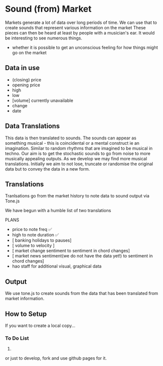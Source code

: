 # Sound (from) Market #

Markets generate a lot of data over long periods of time.
We can use that to create sounds that represent various information on the market
These pieces can then be heard at least by people with a musician's ear.
It would be interesting to see numerous things. 
- whether it is possible to get an unconscious feeling for how things might go on the market

## Data in use ##

- (closing) price
- opening price
- high
- low
- [volume] currently unavailable
- change
- date

## Data Translations ##

This data is then translated to sounds.
The sounds can appear as something musical - this is coincidental or a mental construct
ie an imagination. Similar to random rhythms that are imagined to be musical in techno.
Our aim is to get the stochastic sounds to go from noise to more musically appealing 
outputs. As we develop we may find more musical translations.
Initially we aim to not lose, truncate or randomise the original data but to convey the
data in a new form.

## Translations  ##
Tranlsations go from the market history to note data to sound output via Tone.js

We have begun with a humble list of two translations

PLANS 
- price to note freq ✅
- high to note duration ✅
- [ banking holidays to pauses]
- [ volume to velocity ]
- [ market change sentiment to sentiment in chord changes]
- [ market news sentiment(we do not have the data yet!) to sentiment in chord changes]
- hao staff for additional visual, graphical data 

## Output ##

We use tone.js to create sounds from the data that has been translated from market 
information.



## How to Setup ##

If you want to create a local copy...
### To Do List ###
  1. 

or just to develop, fork and use github pages for it.
